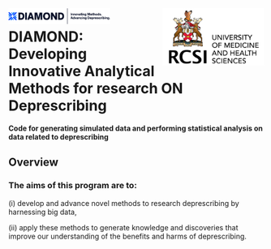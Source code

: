 <img src="assets/imgs/Asset 4.jpg" width="200" align="left" style="background-color: white; padding: 0px;"/>

<img src="assets/imgs/RCSI_white_bg_logo.png" width="200" align="right" style="background-color: white; padding: 0px;"/>

# DIAMOND: Developing Innovative Analytical Methods for research ON Deprescribing

**Code for generating simulated data and performing statistical analysis on data related to deprescribing**

Overview
--------
### The aims of this program are to: 

(i) develop and advance novel methods to research deprescribing by harnessing big data, 

(ii) apply these methods to generate knowledge and discoveries that improve our understanding of the benefits and harms of deprescribing. 
